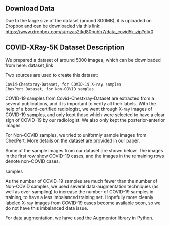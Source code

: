 ## Download Data
Due to the large size of the dataset (around 300MB), it is uploaded on Dropbox and can be downloaded via this link: 
https://www.dropbox.com/s/mzas2tkd80pubh7/data_covid5k.zip?dl=0


## COVID-XRay-5K Dataset Description

We prepared a dataset of around 5000 images, which can be downloaded from here: dataset_link

Two sources are used to create this dataset:

    Covid-Chestxray-Dataset, for COVID-19 X-ray samples
    ChexPert Dataset, for Non-COVID samples

COVID-19 samples from Covid-Chestxray-Dataset are extracted from a several publications, and it is important to verify all their labels. With the help of a board-certified radiologist, we went through X-ray images of COVID-19 samples, and only kept those which were selceted to have a clear sign of COVID-19 by our radiologist. We also only kept the posterior-anterior images.

For Non-COVID samples, we tried to uniformly sample images from ChexPert. More details on the dataset are provided in our paper.

Some of the sample images from our dataset are shown below. The images in the first row show COVID-19 cases, and the images in the remaining rows denote non-COVID cases.

samples

As the number of COVID-19 samples are much fewer than the number of Non-COVID samples, we used several data-augmentation techniques (as well as over-sampling) to increase the number of COVID-19 samples in training, to have a less imbalanced training set. Hopefully more cleanly labeled X-ray images from COVID-19 cases become available soon, so we do not have this imbalanced data issue.

For data augmentation, we have used the Augmentor library in Python.
